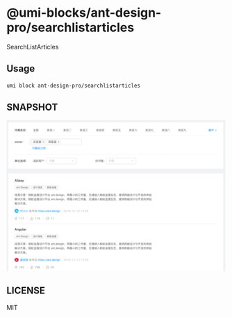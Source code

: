 # @umi-blocks/ant-design-pro/searchlistarticles

SearchListArticles

## Usage

```sh
umi block ant-design-pro/searchlistarticles
```

## SNAPSHOT

![SNAPSHOT](./snapshot.png)

## LICENSE

MIT
